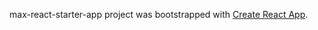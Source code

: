 
max-react-starter-app project was bootstrapped with [Create React App](https://github.com/facebookincubator/create-react-app).
